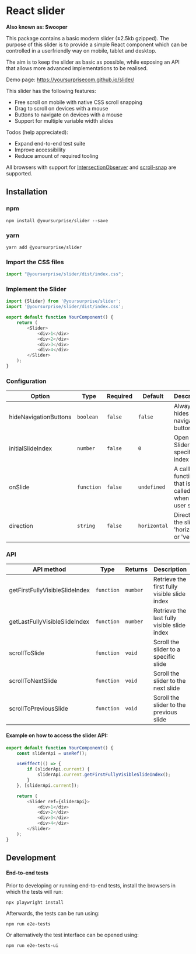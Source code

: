 # React slider
**Also known as: Swooper**

This package contains a basic modern slider (±2.5kb gzipped). The purpose of this slider is to provide a simple React component
which can be controlled in a userfriendly way on mobile, tablet and desktop. 

The aim is to keep the slider as basic as possible, while exposing an API that allows more advanced implementations to be realised. 

Demo page: https://yoursurprisecom.github.io/slider/

This slider has the following features:

- Free scroll on mobile with native CSS scroll snapping
- Drag to scroll on devices with a mouse
- Buttons to navigate on devices with a mouse
- Support for multiple variable width slides

Todos (help appreciated):

- Expand end-to-end test suite
- Improve accessibility
- Reduce amount of required tooling

All browsers with support for [IntersectionObserver](https://developer.mozilla.org/en-US/docs/Web/API/Intersection_Observer_API) and [scroll-snap](https://caniuse.com/css-snappoints) are supported. 

## Installation

### npm

`npm install @yoursurprise/slider --save`

### yarn

`yarn add @yoursurprise/slider`

### Import the CSS files

```javascript
import "@yoursurprise/slider/dist/index.css";
```

### Implement the Slider

```javascript
import {Slider} from '@yoursurprise/slider';
import '@yoursurprise/slider/dist/index.css';

export default function YourComponent() {
    return (
        <Slider>
            <div>1</div>
            <div>2</div>
            <div>3</div>
            <div>4</div>
        </Slider>
    );
}
```

### Configuration

| Option                | Type       | Required | Default      | Description                                             |   
|-----------------------|------------|----------|--------------|---------------------------------------------------------|
| hideNavigationButtons | `boolean`  | `false`  | `false`      | Always hides the navigation buttons                     |
| initialSlideIndex     | `number`   | `false`  | `0`          | Open the Slider at a specific index                     |
| onSlide               | `function` | `false`  | `undefined`  | A callback function that is called when the user slides |
| direction             | `string`   | `false`  | `horizontal` | Direction of the slider: 'horizontal' or 'vertical'     |

### API

| API method                     | Type       | Returns  | Description                                  |   
|--------------------------------|------------|----------|----------------------------------------------|
| getFirstFullyVisibleSlideIndex | `function` | `number` | Retrieve the first fully visible slide index |
| getLastFullyVisibleSlideIndex  | `function` | `number` | Retrieve the last fully visible slide index  |
| scrollToSlide                  | `function` | `void`   | Scroll the slider to a specific slide        |
| scrollToNextSlide              | `function` | `void`   | Scroll the slider to the next slide          |
| scrollToPreviousSlide          | `function` | `void`   | Scroll the slider to the previous slide      |

#### Example on how to access the slider API:

```javascript
export default function YourComponent() {
    const sliderApi = useRef();

    useEffect(() => {
        if (sliderApi.current) {
            sliderApi.current.getFirstFullyVisibleSlideIndex();
        }
    }, [sliderApi.current]);

    return (
        <Slider ref={sliderApi}>
            <div>1</div>
            <div>2</div>
            <div>3</div>
            <div>4</div>
        </Slider>
    );
}
```

## Development

#### End-to-end tests

Prior to developing or running end-to-end tests, install the browsers in which the tests will run:

`npx playwright install`

Afterwards, the tests can be run using:

`npm run e2e-tests`

Or alternatively the test interface can be opened using:

`npm run e2e-tests-ui`


